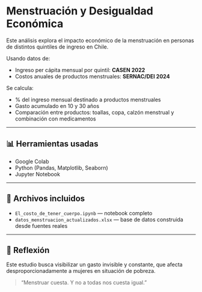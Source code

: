 # Menstruación y Desigualdad Económica

Este análisis explora el impacto económico de la menstruación en personas de distintos quintiles de ingreso en Chile.

Usando datos de:
- Ingreso per cápita mensual por quintil: **CASEN 2022**
- Costos anuales de productos menstruales: **SERNAC/DEI 2024**

Se calcula:
- % del ingreso mensual destinado a productos menstruales
- Gasto acumulado en 10 y 30 años
- Comparación entre productos: toallas, copa, calzón menstrual y combinación con medicamentos

---

## 📊 Herramientas usadas

- Google Colab  
- Python (Pandas, Matplotlib, Seaborn)  
- Jupyter Notebook

---

## 📁 Archivos incluidos

- `El_costo_de_tener_cuerpo.ipynb` — notebook completo
- `datos_menstruacion_actualizados.xlsx` — base de datos construida desde fuentes reales

---

## 🧠 Reflexión

Este estudio busca visibilizar un gasto invisible y constante, que afecta desproporcionadamente a mujeres en situación de pobreza.

> “Menstruar cuesta. Y no a todas nos cuesta igual.”
